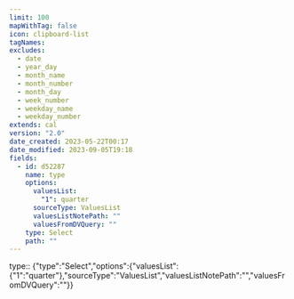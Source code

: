 ```yaml
---
limit: 100
mapWithTag: false
icon: clipboard-list
tagNames: 
excludes:
  - date
  - year_day
  - month_name
  - month_number
  - month_day
  - week_number
  - weekday_name
  - weekday_number
extends: cal
version: "2.0"
date_created: 2023-05-22T00:17
date_modified: 2023-09-05T19:18
fields:
  - id: d52287
    name: type
    options:
      valuesList:
        "1": quarter
      sourceType: ValuesList
      valuesListNotePath: ""
      valuesFromDVQuery: ""
    type: Select
    path: ""
---
```


type:: {"type":"Select","options":{"valuesList":{"1":"quarter"},"sourceType":"ValuesList","valuesListNotePath":"","valuesFromDVQuery":""}}
